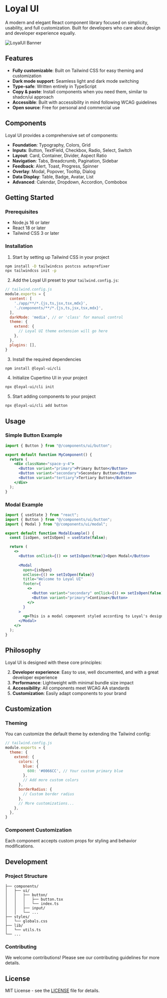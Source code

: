 # Loyal UI

A modern and elegant React component library focused on simplicity, usability, and full customization. Built for developers who care about design and developer experience equally.

![LoyalUI Banner](https://sdmntprsouthcentralus.oaiusercontent.com/files/00000000-7768-61f7-bb2d-f0f98f81826b/raw?se=2025-04-18T02%3A52%3A15Z&sp=r&sv=2024-08-04&sr=b&scid=8627c799-5895-5756-9e32-3a3747bdcaea&skoid=f0c3f613-0f9b-4a8a-a29a-c1a910343ad7&sktid=a48cca56-e6da-484e-a814-9c849652bcb3&skt=2025-04-17T20%3A29%3A33Z&ske=2025-04-18T20%3A29%3A33Z&sks=b&skv=2024-08-04&sig=0evzoHxiEPbGeMuxIbpQmV34wXwMPEKgCUnch4dZPdU%3D)



##  Features

- **Fully customizable**: Built on Tailwind CSS for easy theming and customization
- **Dark mode support**: Seamless light and dark mode switching
- **Type-safe**: Written entirely in TypeScript
- **Copy & paste**: Install components when you need them, similar to shadcn/ui approach
- **Accessible**: Built with accessibility in mind following WCAG guidelines
- **Open source**: Free for personal and commercial use

##  Components

Loyal UI provides a comprehensive set of components:

- **Foundation**: Typography, Colors, Grid
- **Inputs**: Button, TextField, Checkbox, Radio, Select, Switch
- **Layout**: Card, Container, Divider, Aspect Ratio
- **Navigation**: Tabs, Breadcrumb, Pagination, Sidebar
- **Feedback**: Alert, Toast, Progress, Spinner
- **Overlay**: Modal, Popover, Tooltip, Dialog
- **Data Display**: Table, Badge, Avatar, List
- **Advanced**: Calendar, Dropdown, Accordion, Combobox

##  Getting Started

### Prerequisites

- Node.js 16 or later
- React 18 or later
- Tailwind CSS 3 or later

### Installation

1. Start by setting up Tailwind CSS in your project

```bash
npm install -D tailwindcss postcss autoprefixer
npx tailwindcss init -p
```

2. Add the Loyal UI preset to your `tailwind.config.js`:

```js
// tailwind.config.js
module.exports = {
  content: [
    './app/**/*.{js,ts,jsx,tsx,mdx}',
    './components/**/*.{js,ts,jsx,tsx,mdx}',
  ],
  darkMode: 'media', // or 'class' for manual control
  theme: {
    extend: {
      // Loyal UI theme extension will go here
    },
  },
  plugins: [],
}
```

3. Install the required dependencies

```bash
npm install @loyal-ui/cli
```

4. Initialize Cupertino UI in your project

```bash
npx @loyal-ui/cli init
```

5. Start adding components to your project

```bash
npx @loyal-ui/cli add button
```

##  Usage

### Simple Button Example

```jsx
import { Button } from "@/components/ui/button";

export default function MyComponent() {
  return (
    <div className="space-y-4">
      <Button variant="primary">Primary Button</Button>
      <Button variant="secondary">Secondary Button</Button>
      <Button variant="tertiary">Tertiary Button</Button>
    </div>
  );
}
```

### Modal Example

```jsx
import { useState } from "react";
import { Button } from "@/components/ui/button";
import { Modal } from "@/components/ui/modal";

export default function ModalExample() {
  const [isOpen, setIsOpen] = useState(false);

  return (
    <>
      <Button onClick={() => setIsOpen(true)}>Open Modal</Button>
      
      <Modal
        open={isOpen}
        onClose={() => setIsOpen(false)}
        title="Welcome to Loyal UI"
        footer={
          <>
            <Button variant="secondary" onClick={() => setIsOpen(false)}>Cancel</Button>
            <Button variant="primary">Continue</Button>
          </>
        }
      >
        <p>This is a modal component styled according to Loyal's design guidelines.</p>
      </Modal>
    </>
  );
}
```

##  Philosophy

Loyal UI is designed with these core principles:

2. **Developer experience**: Easy to use, well documented, and with a great developer experience
3. **Performance**: Lightweight with minimal bundle size impact
4. **Accessibility**: All components meet WCAG AA standards
5. **Customization**: Easily adapt components to your brand 

##  Customization

### Theming

You can customize the default theme by extending the Tailwind config:

```js
// tailwind.config.js
module.exports = {
  theme: {
    extend: {
      colors: {
        blue: {
          600: '#0066CC', // Your custom primary blue
        },
        // Add more custom colors
      },
      borderRadius: {
        // Custom border radius
      },
      // More customizations...
    },
  },
}
```

### Component Customization

Each component accepts custom props for styling and behavior modifications.

##  Development

### Project Structure

```
├── components/
│   ├── ui/
│   │   ├── button/
│   │   │   ├── button.tsx
│   │   │   └── index.ts
│   │   ├── input/
│   │   └── ...
├── styles/
│   └── globals.css
├── lib/
│   └── utils.ts
└── ...
```

### Contributing

We welcome contributions! Please see our contributing guidelines for more details.

##  License

MIT License - see the [LICENSE](LICENSE) file for details.
